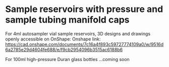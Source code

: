 # Sample reservoirs with pressure and sample tubing manifold caps

For 4ml autosampler vial sample reservoirs, 3D designs and drawings openly accessible on OnShape:
Onshape link: https://cad.onshape.com/documents/7c16a4f893c59727774109a0/w/9516d6a2785e29d4604fe688/e/f9cb2954096b3515ac6188b6

For 100ml high-pressure Duran glass bottles
...coming soon
